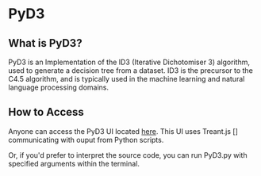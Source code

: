 # PyD3

## What is PyD3?

PyD3 is an Implementation of the ID3 (Iterative Dichotomiser 3) algorithm, used to generate a decision tree from a dataset. ID3 is the precursor to the C4.5 algorithm, and is typically used in the machine learning and natural language processing domains.

## How to Access

Anyone can access the PyD3 UI located [here](http://www.pyd3online.com "PyD3"). This UI uses Treant.js [] communicating with ouput from Python scripts.

Or, if you'd prefer to interpret the source code, you can run PyD3.py with specified arguments within the terminal.
